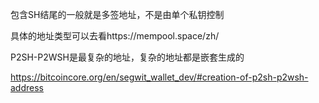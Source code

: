 包含SH结尾的一般就是多签地址，不是由单个私钥控制



具体的地址类型可以去看https://mempool.space/zh/




P2SH-P2WSH是最复杂的地址，复杂的地址都是嵌套生成的


https://bitcoincore.org/en/segwit_wallet_dev/#creation-of-p2sh-p2wsh-address
